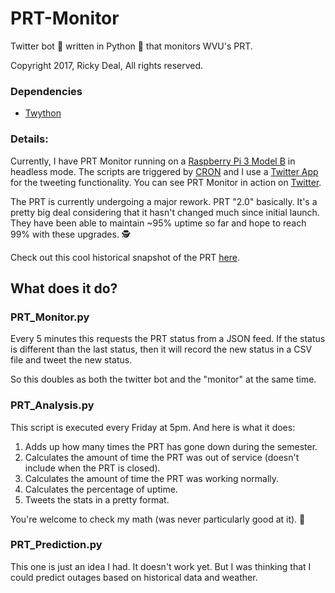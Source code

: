 # PRT-Monitor
Twitter bot 🤖 written in Python 🐍 that monitors WVU's PRT.

Copyright 2017, Ricky Deal, All rights reserved.
### Dependencies
* [Twython](https://github.com/ryanmcgrath/twython)
### Details:
Currently, I have PRT Monitor running on a [Raspberry Pi 3 Model B](https://www.raspberrypi.org/products/raspberry-pi-3-model-b/) in headless mode. The scripts are triggered by [CRON](https://en.wikipedia.org/wiki/Cron) and I use a [Twitter App](https://apps.twitter.com) for the tweeting functionality. You can see PRT Monitor in action on [Twitter](https://twitter.com/PRTMonitor).

The PRT is currently undergoing a major rework. PRT "2.0" basically. It's a pretty big deal considering that it hasn't changed much since initial launch. They have been able to maintain ~95% uptime so far and hope to reach 99% with these upgrades. 🕵

Check out this cool historical snapshot of the PRT [here](http://www.boeing.com/history/products/personal-rapid-transit-system.page).

## What does it do?
### PRT_Monitor.py
Every 5 minutes this requests the PRT status from a JSON feed. If the status is different than the last status, then it will record the new status in a CSV file and tweet the new status.

So this doubles as both the twitter bot and the "monitor" at the same time.

### PRT_Analysis.py
This script is executed every Friday at 5pm. And here is what it does:

1. Adds up how many times the PRT has gone down during the semester.
2. Calculates the amount of time the PRT was out of service (doesn't include when the PRT is closed).
3. Calculates the amount of time the PRT was working normally.
4. Calculates the percentage of uptime.
5. Tweets the stats in a pretty format.

You're welcome to check my math (was never particularly good at it). 😬

### PRT_Prediction.py
This one is just an idea I had. It doesn't work yet. But I was thinking that I could predict outages based on historical data and weather.
